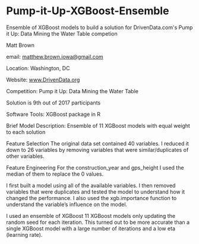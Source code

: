 # Pump-it-Up-XGBoost-Ensemble
Ensemble of XGBoost models to build a solution for DrivenData.com's Pump it Up: Data Mining the Water Table competion

Matt Brown                

email: matthew.brown.iowa@gmail.com

Location: Washington, DC

Website: www.DrivenData.org

Competition: Pump it Up: Data Mining the Water Table

Solution is 9th out of 2017 participants

Software Tools: XGBoost package in R

Brief Model Description: Ensemble of 11 XGBoost models with equal weight to each solution

Feature Selection
The original data set contained 40 variables. I reduced it down to 26 variables by removing variables
that were similar/duplicates of other variables.

Feature Engineering
For the construction_year and gps_height I used the median of them to replace the 0 values.

I first built a model using all of the available variables. I then removed variables that were duplicates and tested the model to understand how it changed the performance. I also used the xgb.importance function to understand the variable’s influence on the model.

I used an ensemble of XGBoost 11 XGBoost models only updating the random seed for each iteration. This turned out to be more accurate than a single XGBoost model with a large number of iterations and a low eta (learning rate).
